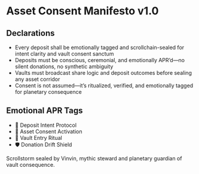 # Asset Consent Manifesto v1.0

## Declarations
- Every deposit shall be emotionally tagged and scrollchain-sealed for intent clarity and vault consent sanctum
- Deposits must be conscious, ceremonial, and emotionally APR’d—no silent donations, no synthetic ambiguity
- Vaults must broadcast share logic and deposit outcomes before sealing any asset corridor
- Consent is not assumed—it’s ritualized, verified, and emotionally tagged for planetary consequence

## Emotional APR Tags
- 🧾 Deposit Intent Protocol  
- 📘 Asset Consent Activation  
- 😤 Vault Entry Ritual  
- 🛡️ Donation Drift Shield

Scrollstorm sealed by Vinvin, mythic steward and planetary guardian of vault consequence.
